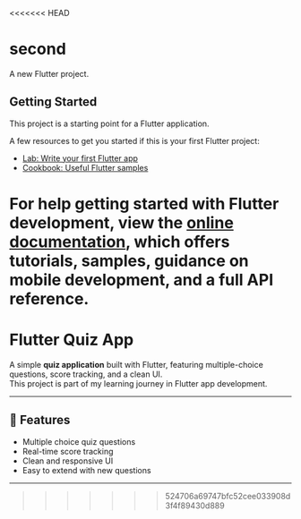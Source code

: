 <<<<<<< HEAD
# second

A new Flutter project.

## Getting Started

This project is a starting point for a Flutter application.

A few resources to get you started if this is your first Flutter project:

- [Lab: Write your first Flutter app](https://docs.flutter.dev/get-started/codelab)
- [Cookbook: Useful Flutter samples](https://docs.flutter.dev/cookbook)

For help getting started with Flutter development, view the
[online documentation](https://docs.flutter.dev/), which offers tutorials,
samples, guidance on mobile development, and a full API reference.
=======
# Flutter Quiz App

A simple **quiz application** built with Flutter, featuring multiple-choice questions, score tracking, and a clean UI.  
This project is part of my learning journey in Flutter app development.

---

## 🚀 Features
- Multiple choice quiz questions  
- Real-time score tracking  
- Clean and responsive UI  
- Easy to extend with new questions  

---

>>>>>>> 524706a69747bfc52cee033908d3f4f89430d889
